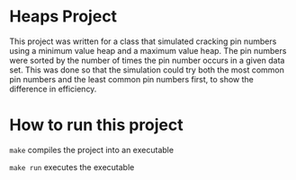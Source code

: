 # Heaps Project

This project was written for a class that simulated cracking pin numbers using a minimum value heap and a maximum value heap. The pin numbers were sorted by the number of times the pin number occurs in a given data set. This was done so that the simulation could try both the most common pin numbers and the least common pin numbers first, to show the difference in efficiency.

# How to run this project

`make` compiles the project into an executable

`make run` executes the executable
